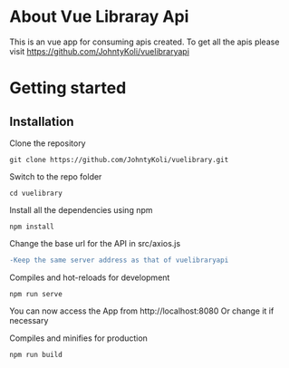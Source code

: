 # About Vue Libraray Api
This is an vue app for consuming apis created. To get all the apis please visit https://github.com/JohntyKoli/vuelibraryapi



# Getting started

## Installation


Clone the repository

    git clone https://github.com/JohntyKoli/vuelibrary.git

Switch to the repo folder

    cd vuelibrary 

Install all the dependencies using npm

    npm install

Change the base url for the API in  src/axios.js   

```diff
-Keep the same server address as that of vuelibraryapi

```

Compiles and hot-reloads for development

    npm run serve

You can now access the  App from  http://localhost:8080  Or change it if necessary 

Compiles and minifies for production

    npm run build
